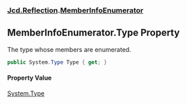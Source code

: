 ### [Jcd.Reflection](Jcd.Reflection.md 'Jcd.Reflection').[MemberInfoEnumerator](MemberInfoEnumerator.md 'Jcd.Reflection.MemberInfoEnumerator')

## MemberInfoEnumerator.Type Property

The type whose members are enumerated.

```csharp
public System.Type Type { get; }
```

#### Property Value
[System.Type](https://docs.microsoft.com/en-us/dotnet/api/System.Type 'System.Type')